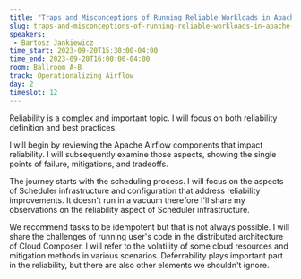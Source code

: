 ```yaml
---
title: "Traps and Misconceptions of Running Reliable Workloads in Apache Airflow"
slug: traps-and-misconceptions-of-running-reliable-workloads-in-apache-airflow
speakers:
 - Bartosz Jankiewicz
time_start: 2023-09-20T15:30:00-04:00
time_end: 2023-09-20T16:00:00-04:00
room: Ballroom A-B
track: Operationalizing Airflow
day: 2
timeslot: 12
---
```


Reliability is a complex and important topic. I will focus on both reliability definition and best practices.
 
 
 
 I will begin by reviewing the Apache Airflow components that impact reliability. I will subsequently examine those aspects, showing the single points of failure, mitigations, and tradeoffs.
 
 
 
 The journey starts with the scheduling process. I will focus on the aspects of Scheduler infrastructure and configuration that address reliability improvements. It doesn't run in a vacuum therefore I'll share my observations on the reliability aspect of Scheduler infrastructure.
 
 
 
 We recommend tasks to be idempotent but that is not always possible. I will share the challenges of running user's code in the distributed architecture of Cloud Composer. I will refer to the volatility of some cloud resources and mitigation methods in various scenarios. Deferrability plays important part in the reliability, but there are also other elements we shouldn't ignore.